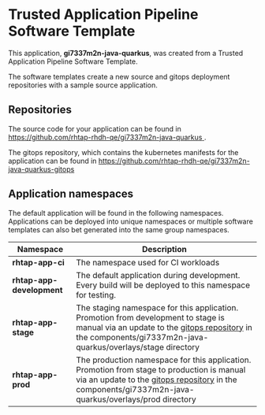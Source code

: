 # Trusted Application Pipeline Software Template

This application, **gi7337m2n-java-quarkus**, was created from a Trusted Application Pipeline Software Template.

The software templates create a new source and gitops deployment repositories with a sample source application. 

## Repositories

The source code for your application can be found in [https://github.com/rhtap-rhdh-qe/gi7337m2n-java-quarkus ](https://github.com/rhtap-rhdh-qe/gi7337m2n-java-quarkus ).
 
The gitops repository, which contains the kubernetes manifests for the application can be found in 
[https://github.com/rhtap-rhdh-qe/gi7337m2n-java-quarkus-gitops ](https://github.com/rhtap-rhdh-qe/gi7337m2n-java-quarkus-gitops ) 

## Application namespaces 

The default application will be found in the following namespaces. Applications can be deployed into unique namespaces or multiple software templates can also bet generated into the same group namespaces.  

|  Namespace   |  Description   |  
| -------- | -------- |
| **rhtap-app-ci** | The namespace used for CI workloads |
| **rhtap-app-development** | The default application during development. Every build will be deployed to this namespace for testing. |
| **rhtap-app-stage** | The staging namespace for this application. Promotion from development to stage is manual via an update to the [gitops repository](https://github.com/rhtap-rhdh-qe/gi7337m2n-java-quarkus-gitops ) in the components/gi7337m2n-java-quarkus/overlays/stage directory |
| **rhtap-app-prod** | The production namespace for this application. Promotion from stage to production is manual via an update to the [gitops repository](https://github.com/rhtap-rhdh-qe/gi7337m2n-java-quarkus-gitops ) in the components/gi7337m2n-java-quarkus/overlays/prod directory |